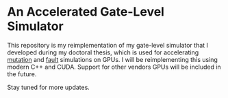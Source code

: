# An Accelerated Gate-Level Simulator

This repository is my reimplementation of my gate-level simulator that I developed during my doctoral thesis, which is used for accelerating [mutation](https://doi.org/10.1109/ASQED.2013.6643604) and [fault](https://doi.org/10.1109/ISED.2013.34) simulations on GPUs.
I will be reimplementing this using modern C++ and CUDA. Support for other vendors GPUs will be included in the future.

Stay tuned for more updates.
